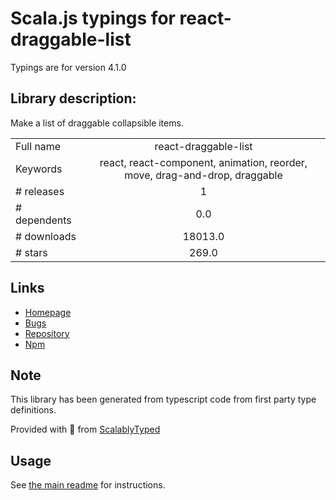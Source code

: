 
# Scala.js typings for react-draggable-list

Typings are for version 4.1.0

## Library description:
Make a list of draggable collapsible items.

|                    |                 |
| ------------------ | :-------------: |
| Full name          | react-draggable-list |
| Keywords           | react, react-component, animation, reorder, move, drag-and-drop, draggable |
| # releases         | 1 |
| # dependents       | 0.0 |
| # downloads        | 18013.0 |
| # stars            | 269.0 |

## Links
- [Homepage](https://github.com/StreakYC/react-draggable-list#readme)
- [Bugs](https://github.com/StreakYC/react-draggable-list/issues)
- [Repository](https://github.com/StreakYC/react-draggable-list)
- [Npm](https://www.npmjs.com/package/react-draggable-list)
    


## Note
This library has been generated from typescript code from first party type definitions.

Provided with :purple_heart: from [ScalablyTyped](https://github.com/oyvindberg/ScalablyTyped)

## Usage
See [the main readme](../../readme.md) for instructions.


